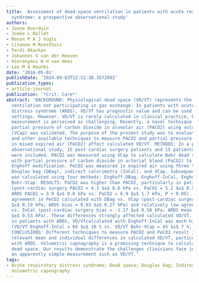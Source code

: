 ```yaml
---
title: 'Assessment of dead-space ventilation in patients with acute respiratory distress
  syndrome: a prospective observational study'
authors:
- Jonne Doorduin
- Joeke L Nollet
- Manon P A J Vugts
- Lisanne H Roesthuis
- Ferdi Akankan
- Johannes G van der Hoeven
- Hieronymus W H van Hees
- Leo M A Heunks
date: '2016-05-01'
publishDate: '2024-09-03T12:52:38.357209Z'
publication_types:
- article-journal
publication: '*Crit. Care*'
abstract: 'BACKGROUND: Physiological dead space (VD/VT) represents the fraction of
  ventilation not participating in gas exchange. In patients with acute respiratory
  distress syndrome (ARDS), VD/VT has prognostic value and can be used to guide ventilator
  settings. However, VD/VT is rarely calculated in clinical practice, because its
  measurement is perceived as challenging. Recently, a novel technique to calculate
  partial pressure of carbon dioxide in alveolar air (PACO2) using volumetric capnography
  (VCap) was validated. The purpose of the present study was to evaluate how VCap
  and other available techniques to measure PACO2 and partial pressure of carbon dioxide
  in mixed expired air (PeCO2) affect calculated VD/VT. METHODS: In a prospective,
  observational study, 15 post-cardiac surgery patients and 15 patients with ARDS
  were included. PACO2 was measured using VCap to calculate Bohr dead space or substituted
  with partial pressure of carbon dioxide in arterial blood (PaCO2) to calculate the
  Enghoff modification. PeCO2 was measured in expired air using three techniques:
  Douglas bag (DBag), indirect calorimetry (InCal), and VCap. Subsequently, VD/VT
  was calculated using four methods: Enghoff-DBag, Enghoff-InCal, Enghoff-VCap, and
  Bohr-VCap. RESULTS: PaCO2 was higher than PACO2, particularly in patients with ARDS
  (post-cardiac surgery PACO2 = 4.3 $±$ 0.6 kPa vs. PaCO2 = 5.2 $±$ 0.5 kPa, P < 0.05;
  ARDS PACO2 = 3.9 $±$ 0.8 kPa vs. PaCO2 = 6.9 $±$ 1.7 kPa, P < 0.05). There was good
  agreement in PeCO2 calculated with DBag vs. VCap (post-cardiac surgery bias = 0.04
  $±$ 0.19 kPa; ARDS bias = 0.03 $±$ 0.27 kPa) and relatively low agreement with DBag
  vs. InCal (post-cardiac surgery bias = -1.17 $±$ 0.50 kPa; ARDS mean bias = -0.15
  $±$ 0.53 kPa). These differences strongly affected calculated VD/VT. For example,
  in patients with ARDS, VD/VTcalculated with Enghoff-InCal was much higher than Bohr-VCap
  (VD/VT Enghoff-InCal = 66 $±$ 10 % vs. VD/VT Bohr-VCap = 45 $±$ 7 %; P < 0.05).
  CONCLUSIONS: Different techniques to measure PACO2 and PeCO2 result in clinically
  relevant mean and individual differences in calculated VD/VT, particularly in patients
  with ARDS. Volumetric capnography is a promising technique to calculate true Bohr
  dead space. Our results demonstrate the challenges clinicians face in interpreting
  an apparently simple measurement such as VD/VT.'
tags:
- Acute respiratory distress syndrome; Dead space; Douglas bag; Indirect calorimetry;
  Volumetric capnography
---
```

